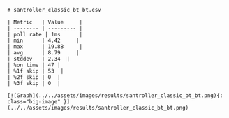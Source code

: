
    # santroller_classic_bt_bt.csv

    | Metric   | Value     |
    | -------- | --------- |
    | poll rate | 1ms      |
    | min      | 4.42     |
    | max      | 19.88     |
    | avg      | 8.79     |
    | stddev   | 2.34  |
    | %on time | 47 |
    | %1f skip | 53  |
    | %2f skip | 0  |
    | %3f skip | 0  |

    [![Graph](../../assets/images/results/santroller_classic_bt_bt.png){: class="big-image" }](../../assets/images/results/santroller_classic_bt_bt.png)

    